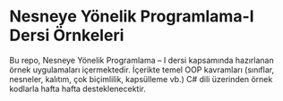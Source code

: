 # Nesneye Yönelik Programlama-I Dersi Örnkeleri
Bu repo, Nesneye Yönelik Programlama – I dersi kapsamında hazırlanan örnek uygulamaları içermektedir. İçerikte temel OOP kavramları (sınıflar, nesneler, kalıtım, çok biçimlilik, kapsülleme vb.) C# dili üzerinden örnek kodlarla hafta hafta desteklenecektir.
